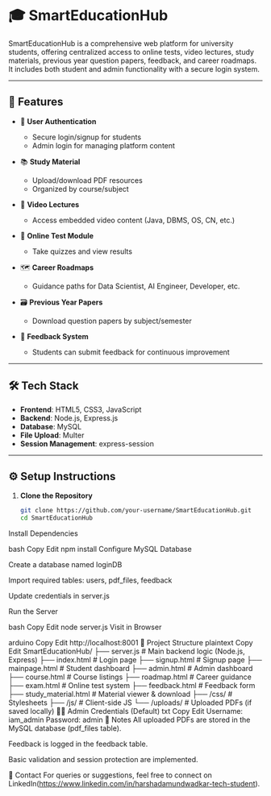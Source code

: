 # 🎓 SmartEducationHub

SmartEducationHub is a comprehensive web platform for university students, offering centralized access to online tests, video lectures, study materials, previous year question papers, feedback, and career roadmaps. It includes both student and admin functionality with a secure login system.

---

## 🚀 Features 

- 👤 **User Authentication**
  - Secure login/signup for students
  - Admin login for managing platform content

- 📚 **Study Material**
  - Upload/download PDF resources
  - Organized by course/subject

- 🎥 **Video Lectures**
  - Access embedded video content (Java, DBMS, OS, CN, etc.)

- 📝 **Online Test Module**
  - Take quizzes and view results

- 🗺️ **Career Roadmaps**
  - Guidance paths for Data Scientist, AI Engineer, Developer, etc.

- 🗃️ **Previous Year Papers**
  - Download question papers by subject/semester

- 💬 **Feedback System**
  - Students can submit feedback for continuous improvement

---

## 🛠️ Tech Stack

- **Frontend**: HTML5, CSS3, JavaScript
- **Backend**: Node.js, Express.js
- **Database**: MySQL
- **File Upload**: Multer
- **Session Management**: express-session

---

## ⚙️ Setup Instructions

1. **Clone the Repository**
   ```bash
   git clone https://github.com/your-username/SmartEducationHub.git
   cd SmartEducationHub
Install Dependencies

bash
Copy
Edit
npm install
Configure MySQL Database

Create a database named loginDB

Import required tables: users, pdf_files, feedback

Update credentials in server.js

Run the Server

bash
Copy
Edit
node server.js
Visit in Browser

arduino
Copy
Edit
http://localhost:8001
📂 Project Structure
plaintext
Copy
Edit
SmartEducationHub/
├── server.js              # Main backend logic (Node.js, Express)
├── index.html             # Login page
├── signup.html            # Signup page
├── mainpage.html          # Student dashboard
├── admin.html             # Admin dashboard
├── course.html            # Course listings
├── roadmap.html           # Career guidance
├── exam.html              # Online test system
├── feedback.html          # Feedback form
├── study_material.html    # Material viewer & download
├── /css/                  # Stylesheets
├── /js/                   # Client-side JS
└── /uploads/              # Uploaded PDFs (if saved locally)
🙋‍♀️ Admin Credentials (Default)
txt
Copy
Edit
Username: iam_admin
Password: admin
📌 Notes
All uploaded PDFs are stored in the MySQL database (pdf_files table).

Feedback is logged in the feedback table.

Basic validation and session protection are implemented.

📧 Contact
For queries or suggestions, feel free to connect on LinkedIn(https://www.linkedin.com/in/harshadamundwadkar-tech-student).


